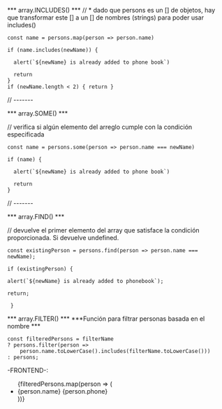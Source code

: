 
*** array.INCLUDES() ***
// * dado que persons es un [] de objetos, hay que transformar este [] a un [] de nombres (strings) para poder usar includes()

    const name = persons.map(person => person.name)

    if (name.includes(newName)) {

      alert(`${newName} is already added to phone book`)

      return
    }
    if (newName.length < 2) { return }

// -------


*** array.SOME() ***

//  verifica si algún elemento del arreglo cumple con la condición especificada

    const name = persons.some(person => person.name === newName)

    if (name) {

      alert(`${newName} is already added to phone book`)

      return
    }

// -------

*** array.FIND() ***

// devuelve el primer elemento del array que satisface la condición proporcionada. Si devuelve undefined.

    const existingPerson = persons.find(person => person.name === newName);

    if (existingPerson) {

    alert(`${newName} is already added to phonebook`);

    return;

     }

*** array.FILTER() ***
***Función para filtrar personas basada en el nombre ***

    const filteredPersons = filterName
    ? persons.filter(person =>
        person.name.toLowerCase().includes(filterName.toLowerCase()))
    : persons;

-FRONTEND-: 
    <ul>
        {filteredPersons.map(person => (
          <li key={person.id}>
            {person.name} {person.phone}
          </li>
        ))}
    </ul>
